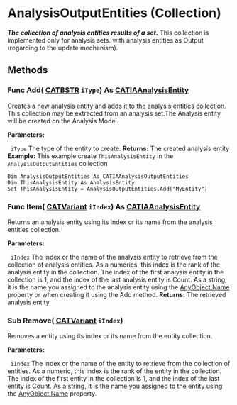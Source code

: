 # AnalysisOutputEntities (Collection)

**_The collection of analysis entities results of a set._**
This collection is implemented only for analysis sets. with analysis entities as Output (regarding to the update mechanism).

## Methods

### Func **Add**( [CATBSTR](../System/typedef_CATBSTR_8129.md)  `iType`) As [CATIAAnalysisEntity](../CATAnalysisInterfaces/interface_AnalysisEntity_43456.md)

Creates a new analysis entity and adds it to the analysis entities collection.
This collection may be extracted from an analysis set.The Analysis entity will be created on the Analysis Model.

**Parameters:**

` iType`      The type of the entity to create.
**Returns:**      The created analysis entity  **Example:**      This example create `ThisAnalysisEntity` in the `AnalysisOutputEntities` collection

```VBScript
Dim AnalysisOutputEntities As CATIAAnalysisOutputEntities
Dim ThisAnalysisEntity As AnalysisEntity
Set ThisAnalysisEntity = AnalysisOutputEntities.Add("MyEntity")

```

### Func **Item**( [CATVariant](../System/typedef_CATVariant_20656.md)  `iIndex`) As [CATIAAnalysisEntity](../CATAnalysisInterfaces/interface_AnalysisEntity_43456.md)

Returns an analysis entity using its index or its name from the analysis entities collection.

**Parameters:**

` iIndex`      The index or the name of the analysis entity to retrieve from the collection of analysis entities. As a numerics, this index is the rank of the analysis entity in the collection. The index of the first analysis entity in the collection is 1, and the index of the last analysis entity is Count. As a string, it is the name you assigned to the analysis entity using the
[AnyObject.Name](../System/interface_AnyObject_17321.htm#Name) property or when creating it using the Add method.  **Returns:**      The retrieved analysis entity  
### Sub **Remove**( [CATVariant](../System/typedef_CATVariant_20656.md)  `iIndex`)

Removes a entity using its index or its name from the entity collection.

**Parameters:**

` iIndex`      The index or the name of the entity to retrieve from the collection of entities. As a numeric, this index is the rank of the entity in the collection. The index of the first entity in the collection is 1, and the index of the last entity is Count. As a string, it is the name you assigned to the entity using the
[AnyObject.Name](../System/interface_AnyObject_17321.htm#Name) property.